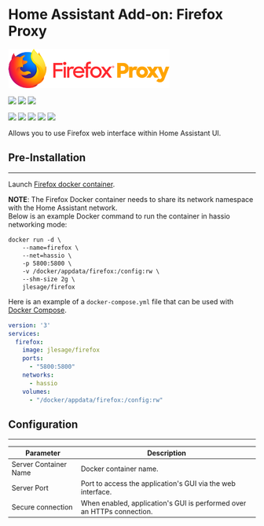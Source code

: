 # Home Assistant Add-on: Firefox Proxy

<img src="./logo.png" height="80px"/></a>

<img src="https://img.shields.io/badge/release-1.2.0-blue" /></a>
<img src="https://img.shields.io/badge/project%20stage-expirimental-orange" /></a>
<img src="https://img.shields.io/badge/license-MIT-green" /></a>

<img src="https://img.shields.io/badge/aarch64-yes-brightgreen" /></a>
<img src="https://img.shields.io/badge/amd64-yes-brightgreen" /></a>
<img src="https://img.shields.io/badge/armhf-yes-brightgreen" /></a>
<img src="https://img.shields.io/badge/armv7-yes-brightgreen" /></a>
<img src="https://img.shields.io/badge/i386-yes-brightgreen" /></a>

Allows you to use Firefox web interface within Home Assistant UI.

## Pre-Installation
---
Launch [Firefox docker container](https://github.com/jlesage/docker-firefox#quick-start).

**NOTE**: The Firefox Docker container needs to share its network namespace with the Home Assistant network.  
Below is an example Docker command to run the container in hassio networking mode:

```shell
docker run -d \
    --name=firefox \
    --net=hassio \
    -p 5800:5800 \
    -v /docker/appdata/firefox:/config:rw \
    --shm-size 2g \
    jlesage/firefox
```

Here is an example of a `docker-compose.yml` file that can be used with
[Docker Compose](https://docs.docker.com/compose/overview/).

```yaml
version: '3'
services:
  firefox:
    image: jlesage/firefox
    ports:
      - "5800:5800"
    networks:
      - hassio
    volumes:
      - "/docker/appdata/firefox:/config:rw"
```

## Configuration
---
| Parameter | Description |
|-----------|-------------|
| Server Container Name        | Docker container name. |
| Server Port        | Port to access the application's GUI via the web interface. |
| Secure connection        | When enabled, application's GUI is performed over an HTTPs connection. |